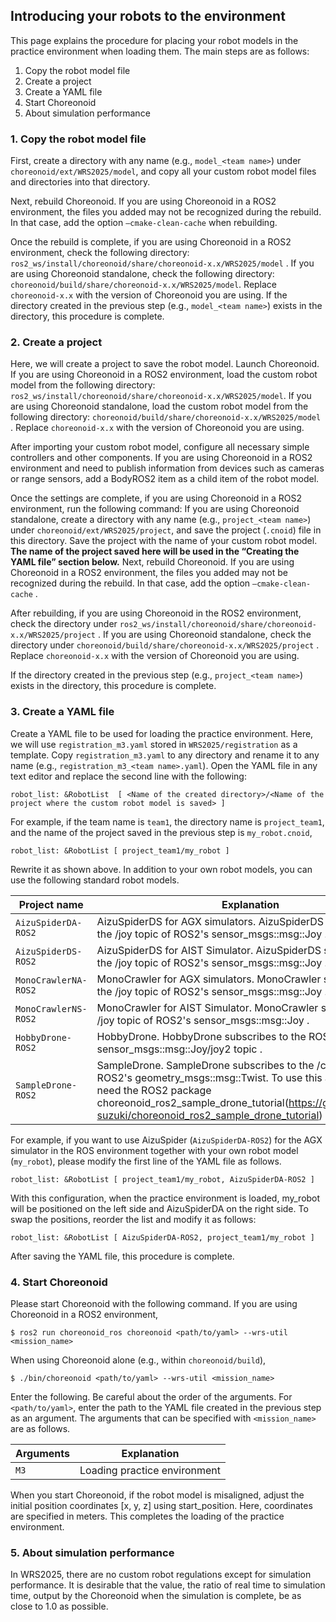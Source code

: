 ## Introducing your robots to the environment

This page explains the procedure for placing your robot models in the practice environment when loading them. The main steps are as follows:
1. Copy the robot model file
2. Create a project
3. Create a YAML file
4. Start Choreonoid
5. About simulation performance

### 1. Copy the robot model file
First, create a directory with any name (e.g., ``model_<team name>``) under ``choreonoid/ext/WRS2025/model``, and copy all your custom robot model files and directories into that directory.

Next, rebuild Choreonoid. If you are using Choreonoid in a ROS2 environment, the files you added may not be recognized during the rebuild. In that case, add the option ``–cmake-clean-cache`` when rebuilding.

Once the rebuild is complete, if you are using Choreonoid in a ROS2 environment, check the following directory: ``ros2_ws/install/choreonoid/share/choreonoid-x.x/WRS2025/model`` . If you are using Choreonoid standalone, check the following directory: ``choreonoid/build/share/choreonoid-x.x/WRS2025/model``. Replace ``choreonoid-x.x`` with the version of Choreonoid you are using. 
If the directory created in the previous step (e.g., ``model_<team name>``) exists in the directory, this procedure is complete.

### 2. Create a project
Here, we will create a project to save the robot model. Launch Choreonoid. If you are using Choreonoid in a ROS2 environment, load the custom robot model from the following directory: ``ros2_ws/install/choreonoid/share/choreonoid-x.x/WRS2025/model``. If you are using Choreonoid standalone, load the custom robot model from the following directory: ``choreonoid/build/share/choreonoid-x.x/WRS2025/model`` .
Replace ``choreonoid-x.x`` with the version of Choreonoid you are using.

After importing your custom robot model, configure all necessary simple controllers and other components.
If you are using Choreonoid in a ROS2 environment and need to publish information from devices such as cameras or range sensors, add a BodyROS2 item as a child item of the robot model.

Once the settings are complete, if you are using Choreonoid in a ROS2 environment, run the following command: If you are using Choreonoid standalone, create a directory with any name (e.g., ``project_<team name>``) under ``choreonoid/ext/WRS2025/project``, and save the project (``.cnoid``) file in this directory.
Save the project with the name of your custom robot model.
**The name of the project saved here will be used in the “Creating the YAML file” section below.**
Next, rebuild Choreonoid. If you are using Choreonoid in a ROS2 environment, the files you added may not be recognized during the rebuild. In that case, add the option ``–cmake-clean-cache`` .

After rebuilding, if you are using Choreonoid in the ROS2 environment, check the directory under ``ros2_ws/install/choreonoid/share/choreonoid-x.x/WRS2025/project`` . If you are using Choreonoid standalone, check the directory under ``choreonoid/build/share/choreonoid-x.x/WRS2025/project`` . Replace ``choreonoid-x.x`` with the version of Choreonoid you are using. 

If the directory created in the previous step (e.g., ``project_<team name>``) exists in the directory, this procedure is complete.

### 3. Create a YAML file
Create a YAML file to be used for loading the practice environment. Here, we will use ``registration_m3.yaml`` stored in ``WRS2025/registration`` as a template. Copy ``registration_m3.yaml`` to any directory and rename it to any name (e.g., ``registration_m3_<team name>.yaml``).
Open the YAML file in any text editor and replace the second line with the following:
```
robot_list: &RobotList  [ <Name of the created directory>/<Name of the project where the custom robot model is saved> ]
```
For example, if the team name is ``team1``, the directory name is ``project_team1``, and the name of the project saved in the previous step is ``my_robot.cnoid``,

```
robot_list: &RobotList [ project_team1/my_robot ]
```
Rewrite it as shown above.
In addition to your own robot models, you can use the following standard robot models.

| Project name | Explanation |
| ---- | ---- |
| ``AizuSpiderDA-ROS2`` | AizuSpiderDS for AGX simulators. AizuSpiderDS subscribes to the /joy topic of ROS2's sensor_msgs::msg::Joy . |
| ``AizuSpiderDS-ROS2`` | AizuSpiderDS for AIST Simulator. AizuSpiderDS subscribes to the /joy topic of ROS2's sensor_msgs::msg::Joy . |
| ``MonoCrawlerNA-ROS2`` | MonoCrawler for AGX simulators. MonoCrawler subscribes to the /joy topic of ROS2's sensor_msgs::msg::Joy . |
| ``MonoCrawlerNS-ROS2`` | MonoCrawler for AIST Simulator. MonoCrawler subscribes to the /joy topic of ROS2's sensor_msgs::msg::Joy . |
| ``HobbyDrone-ROS2`` | HobbyDrone. HobbyDrone subscribes to the ROS2 sensor_msgs::msg::Joy/joy2 topic . |
| ``SampleDrone-ROS2`` | SampleDrone. SampleDrone subscribes to the /cmd_vel topic of ROS2's geometry_msgs::msg::Twist. To use this argument, you need the ROS2 package choreonoid_ros2_sample_drone_tutorial(https://github.com/k38-suzuki/choreonoid_ros2_sample_drone_tutorial) . |

For example, if you want to use AizuSpider (``AizuSpiderDA-ROS2``) for the AGX simulator in the ROS environment together with your own robot model (``my_robot``), please modify the first line of the YAML file as follows.

```
robot_list: &RobotList [ project_team1/my_robot, AizuSpiderDA-ROS2 ]
```
With this configuration, when the practice environment is loaded, my_robot will be positioned on the left side and AizuSpiderDA on the right side. To swap the positions, reorder the list and modify it as follows:
```
robot_list: &RobotList [ AizuSpiderDA-ROS2, project_team1/my_robot ]
```
After saving the YAML file, this procedure is complete.

### 4. Start Choreonoid
Please start Choreonoid with the following command. If you are using Choreonoid in a ROS2 environment,

```
$ ros2 run choreonoid_ros choreonoid <path/to/yaml> --wrs-util <mission_name>
```

When using Choreonoid alone (e.g., within ```choreonoid/build```),
```
$ ./bin/choreonoid <path/to/yaml> --wrs-util <mission_name>
```
Enter the following. Be careful about the order of the arguments. For ```<path/to/yaml>```, enter the path to the YAML file created in the previous step as an argument. The arguments that can be specified with ```<mission_name>``` are as follows.

| Arguments | Explanation |
| ---- | ---- |
| ``M3`` | Loading practice environment |


When you start Choreonoid, if the robot model is misaligned, adjust the initial position coordinates [x, y, z] using start_position. Here, coordinates are specified in meters.
This completes the loading of the practice environment.

### 5. About simulation performance
In WRS2025, there are no custom robot regulations except for simulation performance.
It is desirable that the value, the ratio of real time to simulation time, output by the Choreonoid when the simulation is complete, be as close to 1.0 as possible.
